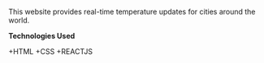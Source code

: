 This website provides real-time temperature updates for cities around the world.


**Technologies Used**


+HTML
+CSS
+REACTJS
